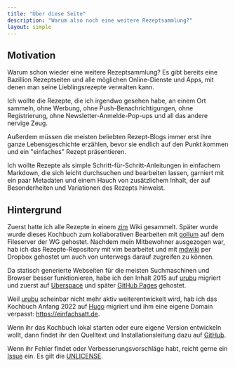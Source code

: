 ```yaml
---
title: "Über diese Seite"
description: "Warum also noch eine weitere Rezeptsammlung?"
layout: simple
---
```

## Motivation
Warum schon wieder eine weitere Rezeptsammlung? Es gibt bereits eine Bazillion Rezeptseiten und alle möglichen Online-Dienste und Apps, mit denen man seine Lieblingsrezepte verwalten kann.


Ich wollte die Rezepte, die ich irgendwo gesehen habe, an einem Ort sammeln, ohne Werbung, ohne Push-Benachrichtigungen, ohne Registrierung, ohne Newsletter-Anmelde-Pop-ups und all das andere nervige Zeug.


Außerdem müssen die meisten beliebten Rezept-Blogs immer erst ihre ganze Lebensgeschichte erzählen, bevor sie endlich auf den Punkt kommen und ein "einfaches" Rezept präsentieren.


Ich wollte Rezepte als simple Schritt-für-Schritt-Anleitungen in einfachem Markdown, die sich leicht durchsuchen und bearbeiten lassen, garniert mit ein paar Metadaten und einem Hauch von zusätzlichem Inhalt, der auf Besonderheiten und Variationen des Rezepts hinweist.

## Hintergrund

Zuerst hatte ich alle Rezepte in einem [zim](http://zim-wiki.org/) Wiki gesammelt. Später wurde wurde dieses Kochbuch zum kollaborativen Bearbeiten mit [gollum](https://github.com/gollum/gollum) auf dem Fileserver der WG gehostet. Nachdem mein Mitbewohner ausgezogen war, hab ich das Rezepte-Repository mit vim bearbeitet und mit [mdwiki](http://dynalon.github.io/mdwiki/#!index.md) per Dropbox gehostet um auch von unterwegs darauf zugreifen zu können.

Da statisch generierte Webseiten für die meisten Suchmaschinen und Browser besser funktionieren, habe ich den Inhalt 2015 auf [urubu](https://github.com/jandecaluwe/urubu) migriert und zuerst auf [Uberspace](https://uberspace.de) und später [GitHub Pages](https://pages.github.com/) gehostet.

Weil [urubu](https://github.com/jandecaluwe/urubu) scheinbar nicht mehr aktiv weiterentwickelt wird, hab ich das Kochbuch Anfang 2022 auf [Hugo](https://gohugo.io/) migriert und ihm eine eigene Domain verpasst: <https://einfachsatt.de>.

Wenn ihr das Kochbuch lokal starten oder eure eigene Version entwickeln wollt, dann findet ihr den Quelltext und Installationsleitung dazu auf [GitHub](https://github.com/skoenig/einfachsatt).

Wenn ihr Fehler findet oder Verbesserungsvorschläge habt, reicht gerne ein [Issue](https://github.com/skoenig/einfachsatt/issues) ein. Es gilt die [UNLICENSE](/LICENSE.txt).

